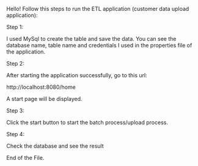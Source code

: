 Hello!
Follow this steps to run the ETL application (customer data upload application):

Step 1:

I used MySql to create the table and save the data. You can see the database name, table name and credentials I used
in the properties file of the application.


Step 2:

After starting the application successfully, go to this url:

http://localhost:8080/home

A start page will be displayed.


Step 3:

Click the start button to start the batch process/upload process.

Step 4:

Check the database and see the result


End of the File.
